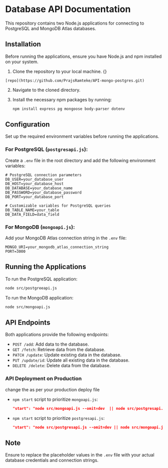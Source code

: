 
# Database API Documentation

This repository contains two Node.js applications for connecting to PostgreSQL and MongoDB Atlas databases.

## Installation

Before running the applications, ensure you have Node.js and npm installed on your system.

1. Clone the repository to your local machine. {}
```
[repo](https://github.com/PrajsRamteke/API-mongo-postgres.git)
```

2. Navigate to the cloned directory.

3. Install the necessary npm packages by running:
   ```bash
   npm install express pg mongoose body-parser dotenv
   ```

## Configuration

Set up the required environment variables before running the applications.

### For PostgreSQL (`postgresapi.js`):

Create a `.env` file in the root directory and add the following environment variables:
```
# PostgreSQL connection parameters
DB_USER=your_database_user
DB_HOST=your_database_host
DB_DATABASE=your_database_name
DB_PASSWORD=your_database_password
DB_PORT=your_database_port

# Customizable variables for PostgreSQL queries
DB_TABLE_NAME=your_table
DB_DATA_FIELD=data_field
```

### For MongoDB (`mongoapi.js`):

Add your MongoDB Atlas connection string in the `.env` file:
```
MONGO_URI=your_mongodb_atlas_connection_string
PORT=3000
```

## Running the Applications

To run the PostgreSQL application:
```bash
node src/postgreeapi.js
```

To run the MongoDB application:
```bash
node src/mongoapi.js
```

## API Endpoints

Both applications provide the following endpoints:

- `POST /add`: Add data to the database.
- `GET /fetch`: Retrieve data from the database.
- `PATCH /update`: Update existing data in the database.
- `PUT /update/id`: Update all existing data in the database.
- `DELETE /delete`: Delete data from the database.

### API Deployment on Production

 change the as per your production deploy file

- `npm start` script to prioritize `mongoapi.js`:
  ```json
  "start": "node src/mongoapi.js --omit=dev  || node src/postgresapi.js --omit=dev"
  ```

- `npm start` script to prioritize `postgresapi.js`:
  ```json
  "start": "node src/postgresapi.js --omit=dev || node src/mongoapi.js --omit=dev"
  ```

## Note

Ensure to replace the placeholder values in the `.env` file with your actual database credentials and connection strings.
